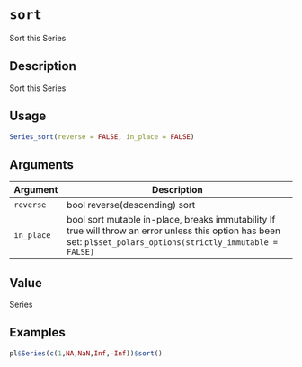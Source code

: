 # `sort`

Sort this Series

## Description

Sort this Series

## Usage

```r
Series_sort(reverse = FALSE, in_place = FALSE)
```

## Arguments

| Argument | Description                                                                                                   | 
| -------- | ------------------------------------------------------------------------------------------------------------- |
| `reverse`         | bool reverse(descending) sort                                                                                 | 
| `in_place`         | bool sort mutable in-place, breaks immutability If true will throw an error unless this option has been set: `pl$set_polars_options(strictly_immutable = FALSE)` | 

## Value

Series

## Examples

```r
pl$Series(c(1,NA,NaN,Inf,-Inf))$sort()
```


